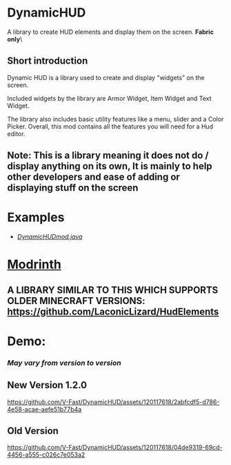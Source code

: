 # DynamicHUD
A library to create HUD elements and display them on the screen. **Fabric only**\

## Short introduction
Dynamic HUD is a library used to create and display "widgets" on the screen.

Included widgets by the library are Armor Widget, Item Widget and Text Widget. 

The library also includes basic utility features like a menu, slider and a Color Picker. Overall, this mod contains all the features you will need for a Hud editor. 

## Note: This is a library meaning it does not do / display anything on its own, It is mainly to help other developers and ease of adding or displaying stuff on the screen

# Examples
- [_DynamicHUDmod.java_](src/main/java/com/tanishisherewith/dynamichud/DynamicHUDmod.java)

# [Modrinth](https://modrinth.com/mod/dynamichud)

## A LIBRARY SIMILAR TO THIS WHICH SUPPORTS OLDER MINECRAFT VERSIONS: https://github.com/LaconicLizard/HudElements

# Demo:
### *May vary from version to version*
## New Version 1.2.0
https://github.com/V-Fast/DynamicHUD/assets/120117618/2abfcdf5-d786-4e58-acae-aefe51b77b4a


## Old Version
https://github.com/V-Fast/DynamicHUD/assets/120117618/04de9319-69cd-4456-a555-c026c7e053a2











